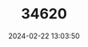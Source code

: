 ---
title: "34620"
category: "Pterocarpus marsupium"
draft: false
date: 2024-02-22 13:03:50
languages:
  English: ["East Indian/Malabar Kino"]
---